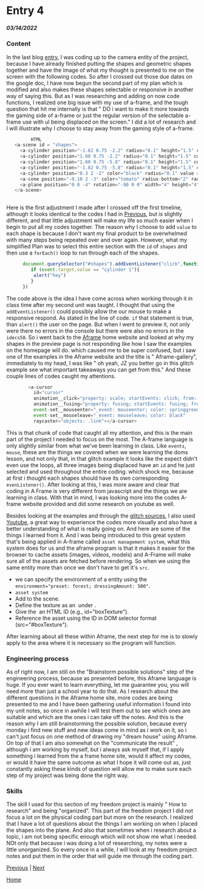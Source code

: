 # Entry 4
##### 03/14/2022
### Content
 In the last blog [entry](entry03.md), I was coding up to the camera entity of the project, because I have already finished putting the shapes and geometric shapes together and have the image of what my thought is presented to me on the screen with the following codes. So after I crossed out those due dates on the google doc, I have now begun the second part of my plan which is modified and also makes these shapes selectable or responsive in another way of saying this. But as I was researching and adding on now code functions, I realized one big issue with my use of a-frame, and the tough question that hit me internally is that " DO i want to make it more towards the gaming side of a-frame or just the regular version of the selectable a-frame use with ul being displaced on the screen." I did a lot of research and I will illustrate why I choose to stay away from the gaming style of a-frame.
 
 ```js
          HTML 
    <a-scene id = "shapes">
      <a-cylinder position="-1.82 0.75 -2.2" radius="0.1" height="1.5" color="#FFC65D" value = "cylinder1"></a-cylinder>
      <a-cylinder position="1.60 0.75 -2.2" radius="0.1" height="1.5" color="#FFC65D" value = "cylinder2"></a-cylinder>
      <a-cylinder position="1.60 0.75 -5.8" radius="0.1" height="1.5" color="#FFC65D" value = "cylinder3"></a-cylinder>
      <a-cylinder position="-1.82 0.75 -5.8" radius="0.1" height="1.5" color="#FFC65D" value = "cylinder4"></a-cylinder>
      <a-cylinder position="0.3 2 -2" color="black" radius="0.1" value = "cylinder5"></a-cylinder>
      <a-cone position="-0.10 2 -3" color="tomato" radius-bottom="2" radius-top="0" value = "cone1"></a-cone>
      <a-plane position="0 0 -4" rotation="-90 0 0" width="4" height="4" color="#7BC8A4" value = "plane1"></a-plane>
    </a-scene>        
        
 ```
Here is the first adjustment I made after I crossed off the first timeline, although it looks identical to the codes I had in [Previous](entry03.md), but is slightly different, and that little adjustment will make my life so much easier when I begin to put all my codes together. The reason why I choose to add `value` to each shape is because I don't want my final product to be overwhelmed with many steps being repeated over and over again. However, what my simplified Plan was to select this entire section with the `id` of `shapes` and then use a `forEach()` loop to run through each of the shapes.

```js
      document.querySelector("#shapes").addEventListener("click",function(event){
         if (event.target.value == "cylinder 1"){
          alert("hey")
         }
      })   

```

The code above is the idea I have come across when working through it in class time after my second unit was taught. I thought that using the `addEventListener()` could possibly allow the our mouse to make a responsive respond. As stated in the line of code. `if` that statement is true, than  `alert()` the user on the page. But when I went to preview it, not only were there no errors in the console but there were also no errors in the `idecs50`. So i went back to the [Aframe](https://aframe.io/) home website and looked at why my shapes in the preview page is not responding like how I saw the examples on the homepage will do. which caused me to be super confused, but i saw one of the examples in the Aframe website and the title is " Aframe-gallery", immediately to my head, I was like " oh yeah, JZ you better go in this glitch example see what important takeaways you can get from this."  And these couple lines of codes caught my attentions.

```js
        <a-cursor
          id="cursor"
          animation__click="property: scale; startEvents: click; from: 0.1 0.1 0.1; to: 1 1 1; dur: 150"
          animation__fusing="property: fusing; startEvents: fusing; from: 1 1 1; to: 0.1 0.1 0.1; dur: 1500"
          event-set__mouseenter="_event: mouseenter; color: springgreen"
          event-set__mouseleave="_event: mouseleave; color: black"
          raycaster="objects: .link"></a-cursor>
```

This is that chunk of code that caught all my attention, and this is the main part of the project I needed to focus on the most. The A-frame language is only slightly similar from what we've been learning in class. Like `events`, `mouse`, these are the things we covered when we were learning the doms lesson, and not only that, in that glitch example it looks like the expect didn't even use the loops, all three images being displaced have an `id` and he just selected and used throughout the entire coding. which shock me, because at first i thought each shapes should have its own corresponding `evenListener()`. 
After looking at this, I was more aware and clear that coding in A Frame is very different from javascript and the things we are learning in class. With that in mind, I was looking more into the codes A-frame website provided and did some research on youtube as well.

Besides looking at the examples and through the [glitch sources](https://glitch.com/~aframe-gallery), I also used [Youtube](https://www.youtube.com/watch?v=cS8uGfd_oG8), a great way to experience the codes more visually and also have a better understanding of what is really going on. And here are some of the things I learned from it. And I was being introduced to this great system that's being applied in A-frame called `asset management system`, what this system does for us and the aframe program is that it makes it easier for the browser to cache assets (images, videos, models) and A-Frame will make sure all of the assets are fetched before rendering. So when we using the same entity more than  once we don't have to get it's `src`. 
* we can specify the environment of a entity using the `environment="preset: forest; dressingAmount: 500"`.
* `asset system`
* Add <a-assets> to the scene.
* Define the texture as an <img> under <a-assets>.
* Give the <img> an HTML ID (e.g., id="boxTexture").
* Reference the asset using the ID in DOM selector format (src="#boxTexture").
 
 After learning about all these within Aframe, the next step for me is to slowly apply to the area where it is necessary so the program will function.
 
 ### Engineering process
 As of right now, I am still on the "Brainstorm possible solutions" step of the engineering process, because as presented before, this Aframe language is huge. If you ever want to learn everything, let me guarantee you, you will need more than just a school year to do that. As I research about the different questions in the Aframe home site, more codes are being presented to me and I have been gathering useful information I found into my unit notes, so once in awhile I will test them out to see which ones are suitable and which are the ones i can take off the notes. And this is the reason why I am still brainstorming the possible solution, because every monday i find new stuff and new ideas come in mind as i work on it, so i can't just focus on one method of drawing my "dream house" using Aframe. On top of that I am also somewhat on the "communicate the result" , although i am working by myself, but i always ask myself that, if I apply something i learned from the a frame home site, would it affect my codes, or would it have the same outcome as what I hope it will come out as, just constantly asking these kinds of question will allow me to make sure each step of my project was being done the right way.
 
 ### Skills
The skill I used for this section of my freedom project is mainly " How to research" and being "organized". This part of the freedom project I did not focus a lot on the physical coding  part but more on the research. I realized that I have a lot of questions about the things I am working on when I placed the shapes into the plane. And also that sometimes when i research about a topic, i am not being specific enough which will not show me what i needed. NOt only that because i was doing a lot of researching, my notes were a little unorganized. So every once in a while, I will look at my freedom project notes and put them in the order that will guide me through the coding part. 





[Previous](entry03.md) | [Next](entry05.md)

[Home](../README.md)
